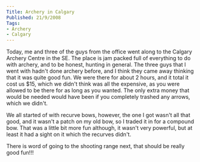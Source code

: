 ```yaml
---
Title: Archery in Calgary
Published: 21/9/2008
Tags:
- Archery
- Calgary
---
```


Today, me and three of the guys from the office went along to the Calgary Archery Centre in the SE. The place is jam packed full of everything to do with archery, and to be honest, hunting in general. The three guys that I went with hadn't done archery before, and I think they came away thinking that it was quite good fun. We were there for about 2 hours, and it total it cost us $15, which we didn't think was all the expensive, as you were allowed to be there for as long as you wanted. The only extra money that would be needed would have been if you completely trashed any arrows, which we didn't.

We all started of with recurve bows, however, the one I got wasn't all that good, and it wasn't a patch on my old bow, so I traded it in for a compound bow. That was a little bit more fun although, it wasn't very powerful, but at least it had a sight on it which the recurves didn't.

There is word of going to the shooting range next, that should be really good fun!!!
